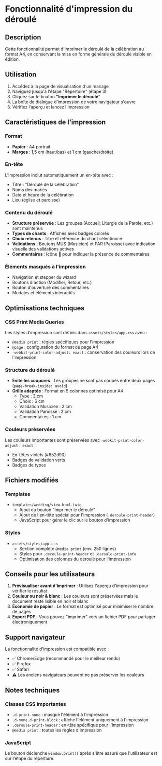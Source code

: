 # Fonctionnalité d'impression du déroulé

## Description

Cette fonctionnalité permet d'imprimer le déroulé de la célébration au format A4, en conservant la mise en forme générale du déroulé visible en édition.

## Utilisation

1. Accédez à la page de visualisation d'un mariage
2. Naviguez jusqu'à l'étape "Répertoire" (étape 3)
3. Cliquez sur le bouton **"Imprimer le déroulé"**
4. La boîte de dialogue d'impression de votre navigateur s'ouvre
5. Vérifiez l'aperçu et lancez l'impression

## Caractéristiques de l'impression

### Format
- **Papier** : A4 portrait
- **Marges** : 1,5 cm (haut/bas) et 1 cm (gauche/droite)

### En-tête
L'impression inclut automatiquement un en-tête avec :
- Titre : "Déroulé de la célébration"
- Noms des mariés
- Date et heure de la célébration
- Lieu (église et paroisse)

### Contenu du déroulé
- **Structure préservée** : Les groupes (Accueil, Liturgie de la Parole, etc.) sont maintenus
- **Types de chants** : Affichés avec badges colorés
- **Choix retenus** : Titre et référence du chant sélectionné
- **Validations** : Boutons MUS (Musicien) et PAR (Paroisse) avec indication visuelle des validations actives
- **Commentaires** : Icône 💬 pour indiquer la présence de commentaires

### Éléments masqués à l'impression
- Navigation et stepper du wizard
- Boutons d'action (Modifier, Retour, etc.)
- Bouton d'ouverture des commentaires
- Modales et éléments interactifs

## Optimisations techniques

### CSS Print Media Queries
Les styles d'impression sont définis dans `assets/styles/app.css` avec :
- `@media print` : règles spécifiques pour l'impression
- `@page` : configuration du format de page A4
- `-webkit-print-color-adjust: exact` : conservation des couleurs lors de l'impression

### Structure du déroulé
- **Évite les coupures** : Les groupes ne sont pas coupés entre deux pages (`page-break-inside: avoid`)
- **Grille adaptée** : Format en 5 colonnes optimisé pour A4
  - Type : 3 cm
  - Choix : 6 cm
  - Validation Musicien : 2 cm
  - Validation Paroisse : 2 cm
  - Commentaires : 1 cm

### Couleurs préservées
Les couleurs importantes sont préservées avec `-webkit-print-color-adjust: exact` :
- En-têtes violets (#652d90)
- Badges de validation verts
- Badges de types

## Fichiers modifiés

### Templates
- `templates/wedding/view.html.twig`
  - Ajout du bouton "Imprimer le déroulé"
  - Ajout de l'en-tête spécial pour l'impression (`.deroule-print-header`)
  - JavaScript pour gérer le clic sur le bouton d'impression

### Styles
- `assets/styles/app.css`
  - Section complète `@media print` (env. 250 lignes)
  - Styles pour `.deroule-print-header` et `.deroule-print-info`
  - Optimisation des colonnes du déroulé pour l'impression

## Conseils pour les utilisateurs

1. **Prévisualiser avant d'imprimer** : Utilisez l'aperçu d'impression pour vérifier le résultat
2. **Couleur ou noir & blanc** : Les couleurs sont préservées mais le document reste lisible en noir et blanc
3. **Économie de papier** : Le format est optimisé pour minimiser le nombre de pages
4. **Export PDF** : Vous pouvez "imprimer" vers un fichier PDF pour partager électroniquement

## Support navigateur

La fonctionnalité d'impression est compatible avec :
- ✅ Chrome/Edge (recommandé pour le meilleur rendu)
- ✅ Firefox
- ✅ Safari
- ⚠️ Les anciens navigateurs peuvent ne pas préserver les couleurs

## Notes techniques

### Classes CSS importantes
- `.d-print-none` : masque l'élément à l'impression
- `.d-none.d-print-block` : affiche l'élément uniquement à l'impression
- `.deroule-print-header` : en-tête spécifique pour l'impression
- `@media print` : toutes les règles d'impression

### JavaScript
Le bouton déclenche `window.print()` après s'être assuré que l'utilisateur est sur l'étape du répertoire.
